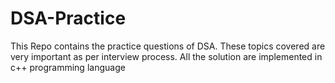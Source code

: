 # DSA-Practice
This Repo contains the practice questions of DSA.
These topics covered are very important as per interview process.
All the solution are implemented in c++ programming language
